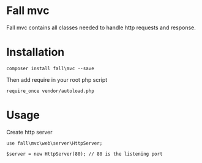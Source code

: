 Fall mvc
=
Fall mvc contains all classes needed to handle http requests and response.

Installation
=
    composer install fall\mvc --save
Then add require in your root php script

    require_once vendor/autoload.php


Usage
=
Create http server

    use fall\mvc\web\server\HttpServer;

    $server = new HttpServer(80); // 80 is the listening port
